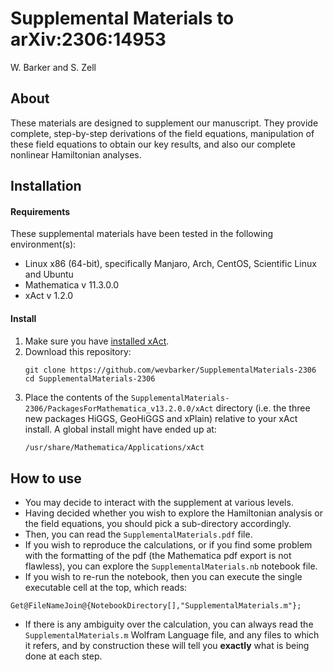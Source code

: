 # Supplemental Materials to arXiv:2306:14953
W. Barker and S. Zell

## About

These materials are designed to supplement our manuscript. They provide complete, step-by-step derivations of the field equations, manipulation of these field equations to obtain our key results, and also our complete nonlinear Hamiltonian analyses.

## Installation

#### Requirements 
These supplemental materials have been tested in the following environment(s):
- Linux x86 (64-bit), specifically Manjaro, Arch, CentOS, Scientific Linux and Ubuntu
- Mathematica v 11.3.0.0
- xAct v 1.2.0
#### Install 
1. Make sure you have [installed xAct](http://www.xact.es/download.html).
2. Download this repository:
	```bash, git
	git clone https://github.com/wevbarker/SupplementalMaterials-2306
	cd SupplementalMaterials-2306
	```
3. Place the contents of the `SupplementalMaterials-2306/PackagesForMathematica_v13.2.0.0/xAct` directory (i.e. the three new packages HiGGS, GeoHiGGS and xPlain) relative to your xAct install. A global install might have ended up at: 
	```bash
	/usr/share/Mathematica/Applications/xAct
	```
## How to use 

- You may decide to interact with the supplement at various levels. 
- Having decided whether you wish to explore the Hamiltonian analysis or the field equations, you should pick a sub-directory accordingly. 
- Then, you can read the `SupplementalMaterials.pdf` file. 
- If you wish to reproduce the calculations, or if you find some problem with the formatting of the pdf (the Mathematica pdf export is not flawless), you can explore the `SupplementalMaterials.nb` notebook file. 
- If you wish to re-run the notebook, then you can execute the single executable cell at the top, which reads:
```wolfram
Get@FileNameJoin@{NotebookDirectory[],"SupplementalMaterials.m"};
```
- If there is any ambiguity over the calculation, you can always read the `SupplementalMaterials.m` Wolfram Language file, and any files to which it refers, and by construction these will tell you **exactly** what is being done at each step.
